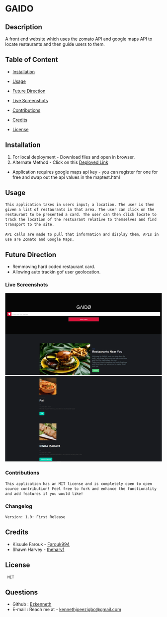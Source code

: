 # GAIDO
      

## Description
   A front end website which uses the zomato API and google maps API to locate restaurants and then guide users to them.

## Table of Content
   
* [Installation](#installation)
     
* [Usage](#usage)

* [Future Direction](#Future-Direction)

* [Live Screenshots](#Live-Screenshots)

* [Contributions](#Contributions)
       
* [Credits](#credits)
    
* [License](#license)
     
  

    
  
## Installation
1.  For local deployment - Download files and open in browser. 
2.  Alternate Method - Click on this [Deployed Link](https://ezkenneth.github.io/GAIDO/)

* Application requires google maps api key - you can register for one for free and swap out the api values in the maptest.html
  
## Usage
    This application takes in users input; a location. The user is then given a list of restaurants in that area. The user can click on the restaurant to be presented a card. The user can then click locate to track the location of the restuarant relative to themselves and find transport to the site.

    API calls are made to pull that information and display them, APIs in use are Zomato and Google Maps.  

## Future Direction
* Remmoving hard coded restaurant card.
* Allowing auto trackin gof user geolocation. 

### Live Screenshots

![Live GAIDO App](./Assets/Screenshots/Capture.PNG)
![Live GAIDO app](./Assets/Screenshots/Capture1.PNG)

### Contributions 

    This application has an MIT license and is completely open to open source contribution! Feel free to fork and enhance the functionality and add features if you would like! 

### Changelog
    Version: 1.0: First Release 
    
## Credits
* Kisuule Farouk - [Farouk994](https://github.com/Farouk994)
* Shawn Harvey   - [theharv1](https://github.com/theharv1)
    
## License
     MIT
      
    
## Questions
* Github : [Ezkenneth](github.com/Ezkenneth)
* E-mail : Reach me at - kennethjoeezigbo@gmail.com